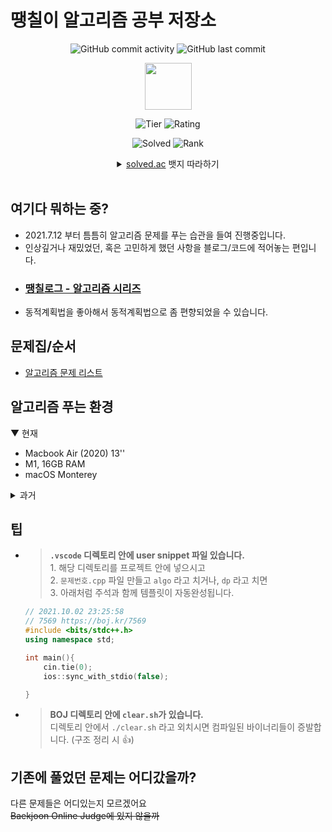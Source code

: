 # 땡칠이 알고리즘 공부 저장소

<div align=center>

![GitHub commit activity](https://img.shields.io/github/commit-activity/w/0chil/algo)
![GitHub last commit](https://img.shields.io/github/last-commit/0chil/algo)
<!-- [![Hits](https://hits.seeyoufarm.com/api/count/incr/badge.svg?url=https%3A%2F%2Fgithub.com%2F0chil%2Falgo&count_bg=%23007EC6&title_bg=%23555555&icon=&icon_color=%23E7E7E7&title=hits&edge_flat=false)](https://hits.seeyoufarm.com) -->
<!-- [![Latest Post](https://img.shields.io/endpoint?url=https%3A%2F%2Fapi.chll.it%2FgetLatestPost%2Fbadge&color=12b886)](https://chll.it)<br> -->
<div align=center><img src="https://api.chll.it/solved-ac/tier-image.svg" width=75>

![Tier](https://img.shields.io/badge/dynamic/json?color=yellow&label=tier&query=%24.tierName&url=https%3A%2F%2Fapi.chll.it%2Fsolved-ac)
![Rating](https://img.shields.io/badge/dynamic/json?label=rating&query=%24.rating&url=https%3A%2F%2Fapi.chll.it%2Fsolved-ac)
</div>

![Solved](https://img.shields.io/badge/dynamic/json?label=solved&query=%24.solvedCount&suffix=%20problems&url=https%3A%2F%2Fapi.chll.it%2Fsolved-ac)
![Rank](https://img.shields.io/badge/dynamic/json?label=rank&query=%24.rank&url=https%3A%2F%2Fapi.chll.it%2Fsolved-ac)
</div>

<details align=center>
<summary><a href="https://solved.ac">solved.ac</a> 뱃지 따라하기</summary>

### `{handle}` 을 자신의 아이디로 바꾸세요<br><br>

![Solved](https://img.shields.io/badge/dynamic/json?label=solved&query=$.solvedCount&suffix=%20problems&url=https://api.chll.it/solved-ac)

    ![Solved](https://img.shields.io/badge/dynamic/json?label=solved&query=$.solvedCount&suffix=%20problems&url=https://api.chll.it/solved-ac/{handle})
<br>

![Rank](https://img.shields.io/badge/dynamic/json?label=rank&query=$.rank&url=https://api.chll.it/solved-ac)

    ![Rank](https://img.shields.io/badge/dynamic/json?label=rank&query=$.rank&url=https://api.chll.it/solved-ac/{handle})
<br>

<div align=center><img src="https://api.chll.it/solved-ac/tier-image.svg" width=75>

![Tier](https://img.shields.io/badge/dynamic/json?color=yellow&label=tier&query=%24.tierName&url=https%3A%2F%2Fapi.chll.it%2Fsolved-ac)
![Rating](https://img.shields.io/badge/dynamic/json?label=rating&query=%24.rating&url=https%3A%2F%2Fapi.chll.it%2Fsolved-ac)
</div>

    <div align=center><img src="https://api.chll.it/solved-ac/{handle}/tier-image.svg" width=75>

    ![Tier](https://img.shields.io/badge/dynamic/json?color=yellow&label=tier&query=$.tierName&url=https://api.chll.it/solved-ac/{handle})
    ![Rating](https://img.shields.io/badge/dynamic/json?label=rating&query=$.rating&url=https://api.chll.it/solved-ac/{handle})
    </div>
</details><br>

## 여기다 뭐하는 중?
- 2021.7.12 부터 틈틈히 알고리즘 문제를 푸는 습관을 들여 진행중입니다.
- 인상깊거나 재밌었던, 혹은 고민하게 했던 사항을 블로그/코드에 적어놓는 편입니다.
- ### [땡칠로그 - 알고리즘 시리즈](https://velog.io/@0chil/series/%EC%82%AC%EC%A7%80%EB%B0%A9%EC%97%90%EC%84%9C-%EC%BD%94%EB%94%A9%ED%95%98%EA%B8%B0)
- 동적계획법을 좋아해서 동적계획법으로 좀 편향되었을 수 있습니다.

## 문제집/순서
- [알고리즘 문제 리스트](https://velog.io/@0chil/%EC%95%8C%EA%B3%A0%EB%A6%AC%EC%A6%98-%EB%AC%B8%EC%A0%9C-%EB%A6%AC%EC%8A%A4%ED%8A%B8%EA%B8%B0%EC%B4%881%EC%A4%91%EA%B8%893)

## 알고리즘 푸는 환경
▼ 현재
- Macbook Air (2020) 13''
- M1, 16GB RAM
- macOS Monterey
<details>
<summary>과거</summary>

- 사지방
- Ampere A1 Compute Container (Oracle Cloud)
- Neoverse N1(2 cores), 12GB RAM
- Ubuntu 20.04.3 LTS (arm64)
- g++, gdb
- [code-server](https://github.com/cdr/code-server)
- [FiraCode](https://github.com/tonsky/FiraCode) font
</details>

## 팁
- > **`.vscode` 디렉토리 안에 user snippet 파일 있습니다.**<br> 1. 해당 디렉토리를 프로젝트 안에 넣으시고<br>2. `문제번호.cpp` 파일 만들고 `algo` 라고 치거나, `dp` 라고 치면 <br>3. 아래처럼 주석과 함께 템플릿이 자동완성됩니다.
    ```cpp
    // 2021.10.02 23:25:58
    // 7569 https://boj.kr/7569
    #include <bits/stdc++.h>
    using namespace std;

    int main(){
        cin.tie(0);
        ios::sync_with_stdio(false);

    }
    ```
- > **BOJ 디렉토리 안에 `clear.sh`가 있습니다.**<br> 디렉토리 안에서 `./clear.sh` 라고 외치시면 컴파일된 바이너리들이 증발합니다. (구조 정리 시 👍)

## 기존에 풀었던 문제는 어디갔을까?
다른 문제들은 어디있는지 모르겠어요<br>
~~Baekjoon Online Judge에 있지 않을까~~
